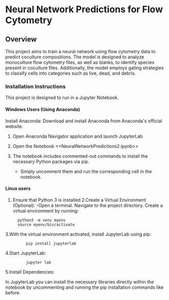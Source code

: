 # Neural Network Predictions for Flow Cytometry
## Overview

This project aims to train a neural network using flow cytometry data to predict coculture compositions. The model is designed to analyze monoculture flow cytometry files, as well as blanks, to identify species present in coculture files. Additionally, the model employs gating strategies to classify cells into categories such as live, dead, and debris.

### Installation Instructions 

This project is designed to run in a Jupyter Notebook.

#### Windows Users (Using Anaconda)
Install Anaconda: Download and install Anaconda from Anaconda's official website. 
1. Open Anaconda Navigator application and launch JupyterLab

2. Open the Notebook <<NeuralNetworkPredictions2.ipynb>>
   
3. The notebook includes commented-out commands to install the necessary Python packages via pip. 
    - Simply uncomment them and run the corresponding cell in the notebook. 

#### Linux users
1. Ensure that Python 3 is installed
2.Create a Virtual Environment (Optional):
    -Open a terminal. Navigate to the project directory. Create a virtual environment by running:
     
         python3 -m venv myenv
         source myenv/bin/activate

3.With the virtual environment activated, install JupyterLab using pip:

             pip install jupyterlab

4.Start JupyterLab:

             jupyter lab

5.Install Dependencies:

 In JupyterLab you can install the necessary libraries directly within the notebook by uncommenting 
 and running the pip installation commands like before.


